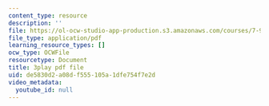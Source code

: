 ```yaml
---
content_type: resource
description: ''
file: https://ol-ocw-studio-app-production.s3.amazonaws.com/courses/7-91j-foundations-of-computational-and-systems-biology-spring-2014/de5830d2a08df555105a1dfe754f7e2d_1EMonM7qAU8.pdf
file_type: application/pdf
learning_resource_types: []
ocw_type: OCWFile
resourcetype: Document
title: 3play pdf file
uid: de5830d2-a08d-f555-105a-1dfe754f7e2d
video_metadata:
  youtube_id: null
---
```

